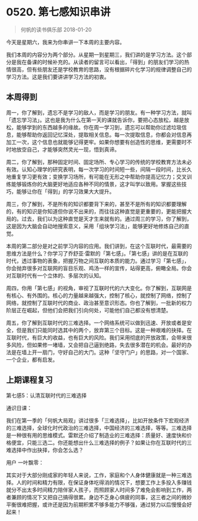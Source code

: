# 0520. 第七感知识串讲
> 何帆的读书俱乐部
2018-01-20

今天是星期六，我来为你串讲一下本周的主要内容。

我们本周的内容分为两个部分。从星期一到星期三，我们讲的是学习方法。这个部分是我在备课的时候补充的。从读者的留言可以看出，「得到」的朋友们学习的热情很高，但有些朋友还是学校教育的思路，没有根据碎片化学习的规律调整自己的学习方法。这是我们要讲讲学习方法的初衷。

## 本周得到
周一，你了解到，遗忘不是学习的敌人，而是学习的朋友。有一种学习方法，就叫「遗忘学习法」。这也是我为什么在第一天的课就告诉你，要把心态放松，越是放松，能够学到的东西越多的缘故。你在周一学习到，遗忘可以帮助你过滤垃圾信息，能够帮助你返回记忆深处，提取相关信息。每一次提取信息，你都会对信息再加工一次，这个信息也就能够记得更牢。如果你想要有创造性的思维，更需要时不时地放空自己，才能够突然灵光一现，悟到真谛。

周二，你了解到，那种固定时间、固定场所、专心学习的传统的学校教育方法未必有效。认知心理学的研究表明，每一次学习的时间短一些，间隔一段时间，比长久地重复学习更有效；变换学习场所，有可能在无形之中帮助你提高记忆力；交叉训练能够锻炼你的大脑更好地适应各种不同的情景，这才叫学以致用。掌握这些技巧，能够让你在「得到」的学习效果大大提升。

周三，你了解到，不是所有的知识都要背下来的，甚至不是所有的知识都要理解的，有的知识是你知道但你说不出来的，而往往这种直觉是更重要的，更能把握大局的。过去，我们以为这种直觉是天才生来就有的。通过周三的学习，你了解到，这是因为大脑会自动地搜索意义，采用「组块学习法」，能够更好地修炼自己的直觉。

本周的第二部分是对之前学习内容的应用。我们讲到，在这个互联时代，最需要的思维方法是什么？你学习了乔舒亚·雷默的「第七感」。「第七感」讲的是在互联的时代，透过事物的表象，把握万物之间互联的本质的能力。通过学习「第七感」，你会抛弃很多对互联网的盲目乐观、鸡汤一样的宣传，站得更高，俯瞰全局。你会对互联时代有一个立体的、多层次的认知。

周四，你用「第七感」的视角，审视了互联时代的六大变化。你了解到，互联网是有核心、有外围的。核心的力量越来越强大，控制了核心，就控制了网络，控制了网络，就控制了互联时代的商业、政治甚至意识形态。你也了解到，一批新的权力阶层正在崛起，但他们会把我们引向何处，可能他们自己都没有想清楚。

周五，你了解到互联时代的三难选择。一个网络系统可以做到迅速、开放或者是安全，但是我们只能同时选其中的两个，放弃第三个目标。这是一种艰难的抉择。在互联时代，有巨大的收益，也有巨大的风险。我们采用彻底的开放政策，会带来很多风险，但如果修一堵墙，又会把自己逼到绝路，失去很多潜在的机会。最好的办法是在墙上开一扇门，守好自己的大门。这种「坚守门户」的思路，对一个国家、一个企业，都有启发。

## 上期课程复习
第七感5：认清互联时代的三难选择

通识日课：

我们在第一季的「何帆大局观」讲过很多「三难选择」，比如开放条件下宏观经济的三难选择，全球化时代政治的三难选择，中国经济的三难选择，等等。三难选择是一种很有用的思维模式。雷默还介绍了制造业的三难选择：质量好、速度快和价格便宜，只能三选二。你还能想出什么三难选择的例子？如果让你在互联时代的三难选择中作出抉择，你会怎么选？

用户 一叶飘零：

其实对于大部分刚成家的年轻人来说，工作，家庭和个人身体健康就是一种三难选择。人的时间和精力有限，在保证身体吃得消的情况下，想要工作上多投入多赚钱就分不出太多时间精力陪伴家人孩子，而照顾家人时间多了难免会影响到工作，两者兼顾的情况下又把自己搞得很累。身边不乏身心俱疲的同事，这三者之间的微妙平衡很难把握，或许还是因为前期积累不够多能力不够强，通过努力以后慢慢会好起来！



